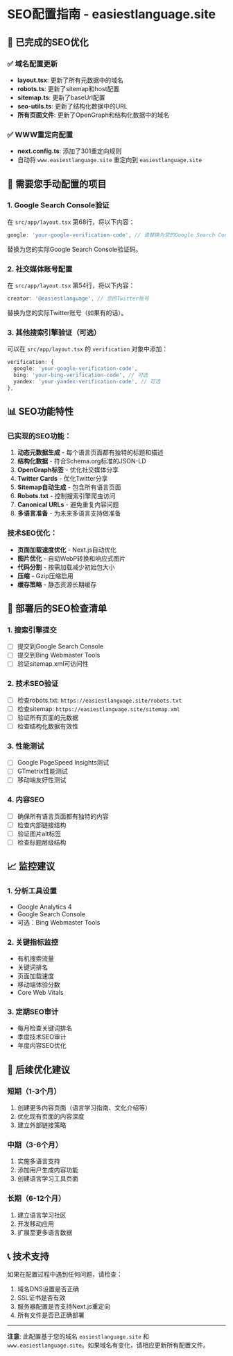 # SEO配置指南 - easiestlanguage.site

## 🎯 已完成的SEO优化

### ✅ 域名配置更新
- **layout.tsx**: 更新了所有元数据中的域名
- **robots.ts**: 更新了sitemap和host配置
- **sitemap.ts**: 更新了baseUrl配置
- **seo-utils.ts**: 更新了结构化数据中的URL
- **所有页面文件**: 更新了OpenGraph和结构化数据中的域名

### ✅ WWW重定向配置
- **next.config.ts**: 添加了301重定向规则
- 自动将 `www.easiestlanguage.site` 重定向到 `easiestlanguage.site`

## 🔧 需要您手动配置的项目

### 1. Google Search Console验证
在 `src/app/layout.tsx` 第68行，将以下内容：
```typescript
google: 'your-google-verification-code', // 请替换为您的Google Search Console验证码
```
替换为您的实际Google Search Console验证码。

### 2. 社交媒体账号配置
在 `src/app/layout.tsx` 第54行，将以下内容：
```typescript
creator: '@easiestlanguage', // 您的Twitter账号
```
替换为您的实际Twitter账号（如果有的话）。

### 3. 其他搜索引擎验证（可选）
可以在 `src/app/layout.tsx` 的 `verification` 对象中添加：
```typescript
verification: {
  google: 'your-google-verification-code',
  bing: 'your-bing-verification-code', // 可选
  yandex: 'your-yandex-verification-code', // 可选
},
```

## 📊 SEO功能特性

### 已实现的SEO功能：
1. **动态元数据生成** - 每个语言页面都有独特的标题和描述
2. **结构化数据** - 符合Schema.org标准的JSON-LD
3. **OpenGraph标签** - 优化社交媒体分享
4. **Twitter Cards** - 优化Twitter分享
5. **Sitemap自动生成** - 包含所有语言页面
6. **Robots.txt** - 控制搜索引擎爬虫访问
7. **Canonical URLs** - 避免重复内容问题
8. **多语言准备** - 为未来多语言支持做准备

### 技术SEO优化：
- **页面加载速度优化** - Next.js自动优化
- **图片优化** - 自动WebP转换和响应式图片
- **代码分割** - 按需加载减少初始包大小
- **压缩** - Gzip压缩启用
- **缓存策略** - 静态资源长期缓存

## 🚀 部署后的SEO检查清单

### 1. 搜索引擎提交
- [ ] 提交到Google Search Console
- [ ] 提交到Bing Webmaster Tools
- [ ] 验证sitemap.xml可访问性

### 2. 技术SEO验证
- [ ] 检查robots.txt: `https://easiestlanguage.site/robots.txt`
- [ ] 检查sitemap: `https://easiestlanguage.site/sitemap.xml`
- [ ] 验证所有页面的元数据
- [ ] 检查结构化数据有效性

### 3. 性能测试
- [ ] Google PageSpeed Insights测试
- [ ] GTmetrix性能测试
- [ ] 移动端友好性测试

### 4. 内容SEO
- [ ] 确保所有语言页面都有独特的内容
- [ ] 检查内部链接结构
- [ ] 验证图片alt标签
- [ ] 检查标题层级结构

## 📈 监控建议

### 1. 分析工具设置
- Google Analytics 4
- Google Search Console
- 可选：Bing Webmaster Tools

### 2. 关键指标监控
- 有机搜索流量
- 关键词排名
- 页面加载速度
- 移动端体验分数
- Core Web Vitals

### 3. 定期SEO审计
- 每月检查关键词排名
- 季度技术SEO审计
- 年度内容SEO优化

## 🔄 后续优化建议

### 短期（1-3个月）
1. 创建更多内容页面（语言学习指南、文化介绍等）
2. 优化现有页面的内容深度
3. 建立外部链接策略

### 中期（3-6个月）
1. 实施多语言支持
2. 添加用户生成内容功能
3. 创建语言学习工具页面

### 长期（6-12个月）
1. 建立语言学习社区
2. 开发移动应用
3. 扩展至更多语言数据

## 📞 技术支持

如果在配置过程中遇到任何问题，请检查：
1. 域名DNS设置是否正确
2. SSL证书是否有效
3. 服务器配置是否支持Next.js重定向
4. 所有文件是否已正确部署

---

**注意**: 此配置基于您的域名 `easiestlanguage.site` 和 `www.easiestlanguage.site`。如果域名有变化，请相应更新所有配置文件。
